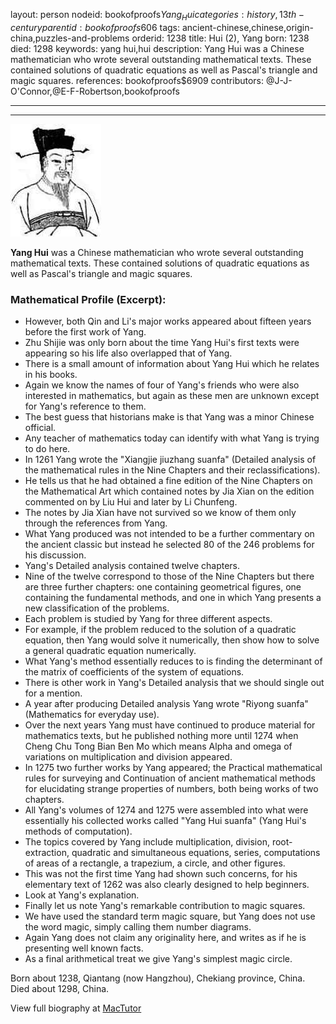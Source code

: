 layout: person
nodeid: bookofproofs$Yang_Hui
categories: history,13th-century
parentid: bookofproofs$606
tags: ancient-chinese,chinese,origin-china,puzzles-and-problems
orderid: 1238
title: Hui (2), Yang
born: 1238
died: 1298
keywords: yang hui,hui
description: Yang Hui was a Chinese mathematician who wrote several outstanding mathematical texts. These contained solutions of quadratic equations as well as Pascal's triangle and magic squares.
references: bookofproofs$6909
contributors: @J-J-O'Connor,@E-F-Robertson,bookofproofs

---



---

![Yang_Hui.jpg](https://github.com/bookofproofs/bookofproofs.github.io/blob/main/_sources/_assets/images/portraits/Yang_Hui.jpg?raw=true)

**Yang Hui** was a Chinese mathematician who wrote several outstanding mathematical texts. These contained solutions of quadratic equations as well as Pascal's triangle and magic squares.

### Mathematical Profile (Excerpt):
* However, both Qin and Li's major works appeared about fifteen years before the first work of Yang.
* Zhu Shijie was only born about the time Yang Hui's first texts were appearing so his life also overlapped that of Yang.
* There is a small amount of information about Yang Hui which he relates in his books.
* Again we know the names of four of Yang's friends who were also interested in mathematics, but again as these men are unknown except for Yang's reference to them.
* The best guess that historians make is that Yang was a minor Chinese official.
* Any teacher of mathematics today can identify with what Yang is trying to do here.
* In 1261 Yang wrote the "Xiangjie jiuzhang suanfa" (Detailed analysis of the mathematical rules in the Nine Chapters and their reclassifications).
* He tells us that he had obtained a fine edition of the Nine Chapters on the Mathematical Art which contained notes by Jia Xian on the edition commented on by Liu Hui and later by Li Chunfeng.
* The notes by Jia Xian have not survived so we know of them only through the references from Yang.
* What Yang produced was not intended to be a further commentary on the ancient classic but instead he selected 80 of the 246 problems for his discussion.
* Yang's Detailed analysis contained twelve chapters.
* Nine of the twelve correspond to those of the Nine Chapters but there are three further chapters: one containing geometrical figures, one containing the fundamental methods, and one in which Yang presents a new classification of the problems.
* Each problem is studied by Yang for three different aspects.
* For example, if the problem reduced to the solution of a quadratic equation, then Yang would solve it numerically, then show how to solve a general quadratic equation numerically.
* What Yang's method essentially reduces to is finding the determinant of the matrix of coefficients of the system of equations.
* There is other work in Yang's Detailed analysis that we should single out for a mention.
* A year after producing Detailed analysis Yang wrote "Riyong suanfa" (Mathematics for everyday use).
* Over the next years Yang must have continued to produce material for mathematics texts, but he published nothing more until 1274 when Cheng Chu Tong Bian Ben Mo which means Alpha and omega of variations on multiplication and division appeared.
* In 1275 two further works by Yang appeared; the Practical mathematical rules for surveying and Continuation of ancient mathematical methods for elucidating strange properties of numbers, both being works of two chapters.
* All Yang's volumes of 1274 and 1275 were assembled into what were essentially his collected works called "Yang Hui suanfa" (Yang Hui's methods of computation).
* The topics covered by Yang include multiplication, division, root-extraction, quadratic and simultaneous equations, series, computations of areas of a rectangle, a trapezium, a circle, and other figures.
* This was not the first time Yang had shown such concerns, for his elementary text of 1262 was also clearly designed to help beginners.
* Look at Yang's explanation.
* Finally let us note Yang's remarkable contribution to magic squares.
* We have used the standard term magic square, but Yang does not use the word magic, simply calling them number diagrams.
* Again Yang does not claim any originality here, and writes as if he is presenting well known facts.
* As a final arithmetical treat we give Yang's simplest magic circle.

Born about 1238, Qiantang (now Hangzhou), Chekiang province, China. Died about 1298, China.

View full biography at [MacTutor](https://mathshistory.st-andrews.ac.uk/Biographies/Yang_Hui/)
